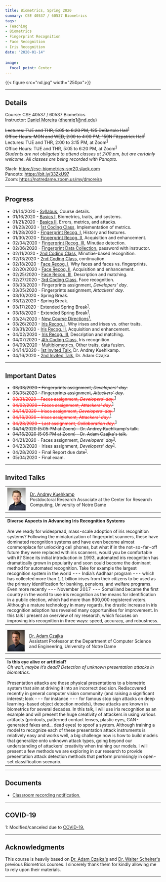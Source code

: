 ```yaml
---
title: Biometrics, Spring 2020
summary: CSE 40537 / 60537 Biometrics
tags:
- Teaching
- Biometrics
- Fingerprint Recognition
- Face Recognition
- Iris Recognition
date: "2020-01-14"

image:
  focal_point: Center
---
```

{{< figure src="nd.jpg" width="250px">}}

----------
## Details
Course: CSE 40537 / 60537 Biometrics  
Instructor: [Daniel Moreira](/) (dhenriq1@nd.edu) 
 
~~Lectures: TUE and THR, 5:05 to 6:20 PM, 125 DeBartolo Hall~~<sup>[1](#covid19)</sup>  
~~Office Hours: MON and WED, 2:00 to 4:00 PM, 150N Fitzpatrick Hall~~<sup>[1](#covid19)</sup>
Lectures: TUE and THR, 2:00 to 3:15 PM, at Zoom<sup>[1](#covid19)</sup>  
Office Hours: TUE and THR, 5:05 to 6:20 PM, at Zoom<sup>[1](#covid19)</sup>  
*Students are not obligated to attend classes at 2:00 pm, but are certainly welcome. All classes are being recorded with Panopto.*  

Slack: https://cse-biometrics-spr20.slack.com  
Panopto: https://bit.ly/33ZkU97  
Zoom: https://notredame.zoom.us/my/dmoreira  


-----------
## Progress
* 01/14/2020 - [Syllabus,](/teaching/biometrics-spr20/lecture_00.pdf) Course details.
* 01/16/2020 - [Basics I,](/teaching/biometrics-spr20/lecture_01.pdf) Biometrics, traits, and systems. 
* 01/21/2020 - [Basics II,](/teaching/biometrics-spr20/lecture_02.pdf) Errors, metrics, and attacks. 
* 01/23/2020 - [1st Coding Class,](/teaching/biometrics-spr20/lecture_03.zip) Implementation of metrics.
* 01/28/2020 - [Fingerprint Recog. I,](/teaching/biometrics-spr20/lecture_04.pdf) History and features.
* 01/30/2020 - [Fingerprint Recog. II,](/teaching/biometrics-spr20/lecture_05.pdf) Acquisition and enhancement.
* 02/04/2020 - [Fingerprint Recog. III,](/teaching/biometrics-spr20/lecture_06.pdf) Minutiae detection.
* 02/06/2020 - [Fingerprint Data Collection,](/teaching/biometrics-spr20/lecture_07.zip) password with instructor.
* 02/11/2020 - [2nd Coding Class,](/teaching/biometrics-spr20/lecture_08_09.zip) Minutiae-based recognition.
* 02/13/2020 - [2nd Coding Class,](/teaching/biometrics-spr20/lecture_08_09.zip) continuation.
* 02/18/2020 - [Face Recog. I,](/teaching/biometrics-spr20/lecture_10.pdf) Why faces and faces vs. fingerprints.
* 02/20/2020 - [Face Recog. II,](/teaching/biometrics-spr20/lecture_11.pdf) Acquisition and enhancement.
* 02/25/2020 - [Face Recog. III,](/teaching/biometrics-spr20/lecture_12.pdf) Description and matching.
* 02/27/2020 - [3rd Coding Class,](/teaching/biometrics-spr20/lecture_13.zip) Face recognition.
* 03/03/2020 - Fingerprints assignment, *Developers' day*.
* 03/05/2020 - Fingerprints assignment, *Attackers' day*.
* 03/10/2020 - Spring Break.
* 03/12/2020 - Spring Break.
* 03/17/2020 - Extended Spring Break<sup>[1](#covid19)</sup>.
* 03/18/2020 - Extended Spring Break<sup>[1](#covid19)</sup>.
* 03/24/2020 - [New Course Directions<sup>1</sup>.](/teaching/biometrics-spr20/lecture_16.pdf)
* 03/26/2020 - [Iris Recog. I,](/teaching/biometrics-spr20/lecture_17.pdf) Why irises and irises vs. other traits.
* 03/31/2020 - [Iris Recog. II,](/teaching/biometrics-spr20/lecture_18.pdf) Acquisition and enhancement.
* 04/02/2020 - [Iris Recog. III,](/teaching/biometrics-spr20/lecture_19.pdf) Description and matching.
* 04/07/2020 - [4th Coding Class,](/teaching/biometrics-spr20/lecture_20.zip) Iris recognition.
* 04/09/2020 - [Multibiometrics,](/teaching/biometrics-spr20/lecture_21.pdf) Other traits, data fusion.
* 04/14/2020 - [1st Invited Talk,](#kuehlkamp) Dr. Andrey Kuehlkamp.
* 04/16/2020 - [2nd Invited Talk,](#czajka) Dr. Adam Czajka.

------------------
## Important Dates
* ~~03/03/2020 - Fingerprints assignment, *Developers' day*.~~
* ~~03/05/2020 - Fingerprints assignment, *Attackers' day*.~~
* <span style="color:red">~~03/31/2020 - Faces assignment, *Developers' day*.~~<sup>[1](#covid19)</sup></span>
* <span style="color:red">~~04/02/2020 - Faces assignment, *Attackers' day*.~~<sup>[1](#covid19)</sup></span>
* <span style="color:red">~~04/14/2020 - Irises assignment, *Developers' day*.~~<sup>[1](#covid19)</sup></span>
* <span style="color:red">~~04/16/2020 - Irises assignment, *Attackers' day*.~~<sup>[1](#covid19)</sup></span>
* <span style="color:red">~~04/28/2020 - Last assignment, *Collaboration day*.~~<sup>[1](#covid19)</sup></span>
* ~~04/14/2020 (5:05 PM at Zoom) - Dr. Andrey Kuehlkamp's talk.~~
* ~~04/16/2020 (5:05 PM at Zoom) - Dr. Adam Czajka's talk.~~
* 04/21/2020 - Faces assignment, *Developers' day*<sup>[1](#covid19)</sup></span>.
* 04/23/2020 - Irises assignment, *Developers' day*<sup>[1](#covid19)</sup></span>.
* 04/28/2020 - Final Report due date<sup>[1](#covid19)</sup></span>.
* 05/04/2020 - Final exam.

------------------
<a name="kuehlkamp"></a>
## Invited Talks
|   |   |
|---|---|
| ![Dr. Andrey Kuehlkamp](kuehlkamp.jpg) | [Dr. Andrey Kuehkamp](https://crc.nd.edu/about/people/andrey-kuehlkamp)</br> Postdoctoral Research Associate at the Center for Research Computing, University of Notre Dame|

|   |
|---|
| **Diverse Aspects in Advancing Iris Recognition Systems**</br></br> Are we ready for widespread, mass-scale adoption of iris recognition systems? Following the miniaturization of fingerprint scanners, these have dominated recognition systems and have even become almost commonplace for unlocking cell phones, but what if in the not-so-far-off future they were replaced with iris scanners, would you be comfortable with it? Since its initial introduction in 1993, automated iris recognition has dramatically grown in popularity and soon could become the dominant method for automated recognition. Take for example the largest recognition system in the world --- India’s Aadhaar program --- which has collected more than 1.1 billion irises from their citizens to be used as the primary identification for banking, pensions, and welfare programs. Even more recently --- November 2017 --- Somaliland became the first country in the world to use iris recognition as the means for identification in a public election, which had more than 800,000 registered voters. Although a mature technology in many regards, the drastic increase in iris recognition adoption has revealed many opportunities for improvement. In this talk I present an overview of my research, which focuses on improving iris recognition in three ways: speed, accuracy, and robustness. <a name="czajka"></a>|

|   |   |
|---|---|
| ![Dr. Adam Czajka](czajka.jpg) | [Dr. Adam Czajka](https://engineering.nd.edu/profiles/aczajka)</br> Assistant Professor at the Department of Computer Science and Engineering, University of Notre Dame|

|   |
|---|
| **Is this eye alive or artificial?**</br> *Oh wait, maybe it’s dead? Detection of unknown presentation attacks in biometrics.*</br></br> Presentation attacks are those physical presentations to a biometric system that aim at driving it into an incorrect decision. Rediscovered recently in general computer vision community (and raising a significant interest; look --- for instance --- for famous stop sign attacks on deep learning-based object detection models), these attacks are known in biometrics for several decades. In this talk, I will use iris recognition as an example and will present the huge creativity of attackers in using various artifacts (printouts, patterned contact lenses, plastic eyes, GAN-generated fakes and... dead eyes) to spoof a system. Although training a model to recognize each of these presentation attack instruments is relatively easy and works well, a big challenge now is how to build models that generalize onto unknown attack types, going beyond our understanding of attackers’ creativity when training our models. I will present a few methods we are exploring in our research to provide presentation attack detection methods that perform promisingly in open-set classification scenario. |

------------------
<a name="covid19"></a>
## Documents
* [Classroom recording notification.](/teaching/biometrics-spr20/panopto.pdf)    

------------------
## COVID-19
1: Modified/canceled due to [COVID-19.](https://coronavirus.nd.edu/)

------------------
## Acknowledgments
This course is heavily based on [Dr. Adam Czajka's](https://engineering.nd.edu/profiles/aczajka) and [Dr. Walter Scheirer's](https://www.wjscheirer.com/) previous Biometrics courses. I sincerely thank them for kindly allowing me to rely upon their materials.

------------------
